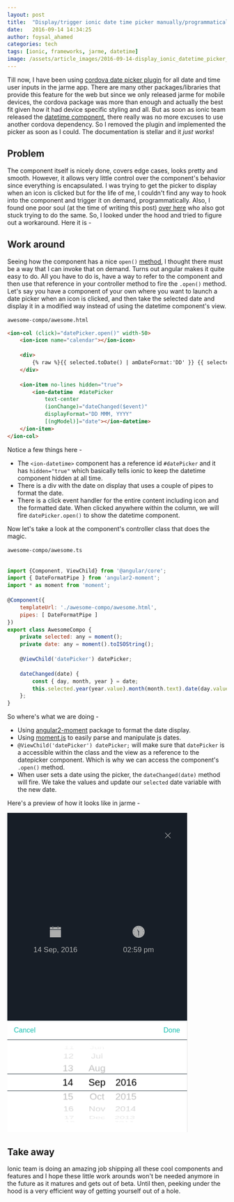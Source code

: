 ```yaml
---
layout: post
title:  "Display/trigger ionic date time picker manually/programmatically"
date:   2016-09-14 14:34:25
author: foysal_ahamed
categories: tech
tags: [ionic, frameworks, jarme, datetime]
image: /assets/article_images/2016-09-14-display_ionic_datetime_picker_programmatically/cover.png
---
```


Till now, I have been using [cordova date picker plugin](https://github.com/VitaliiBlagodir/cordova-plugin-datepicker) for all date and time user inputs in the jarme app. There are many other packages/libraries that provide this feature for the web but since we only released jarme for mobile devices, the cordova package was more than enough and actually the best fit given how it had device specific styling and all. 
But as soon as ionic team released the [datetime component](http://ionicframework.com/docs/v2/components/#datetime), there really was no more excuses to use another cordova dependency. So I removed the plugin and implemented the picker as soon as I could. The documentation is stellar and it *just works*!

## Problem

The component itself is nicely done, covers edge cases, looks pretty and smooth. However, it allows very little control over the component's behavior since everything is encapsulated. I was trying to get the picker to display when an icon is clicked but for the life of me, I couldn't find any way to hook into the component and trigger it on demand, programmatically. Also, I found one poor soul (at the time of writing this post) [over here](https://forum.ionicframework.com/t/trigger-datepicker-programmatically/60541) who also got stuck trying to do the same. So, I looked under the hood and tried to figure out a workaround. Here it is - 

## Work around

Seeing how the component has a nice `open()` [method](https://github.com/driftyco/ionic/blob/master/src/components/datetime/datetime.ts#L469), I thought there must be a way that I can invoke that on demand. Turns out angular makes it quite easy to do. All you have to do is, have a way to refer to the component and then use that reference in your controller method to fire the `.open()` method. Let's say you have a component of your own where you want to launch a date picker when an icon is clicked, and then take the selected date and display it in a modified way instead of using the datetime component's view.

`awesome-compo/awesome.html`

```html
<ion-col (click)="datePicker.open()" width-50>
	<ion-icon name="calendar"></ion-icon>

	<div>
		{% raw %}{{ selected.toDate() | amDateFormat:'DD' }} {{ selected.toDate() | amDateFormat:'MMM' }}, {{ selected.toDate() | amDateFormat:'YYYY'}}{% endraw %}
	</div>

	<ion-item no-lines hidden="true">
		<ion-datetime  #datePicker
			text-center
			(ionChange)="dateChanged($event)"
			displayFormat="DD MMM, YYYY" 
			[(ngModel)]="date"></ion-datetime>
	</ion-item>
</ion-col>
```

Notice a few things here - 

- The `<ion-datetime>` component has a reference id `#datePicker` and it has `hidden="true"` which basically tells ionic to keep the datetime component hidden at all time.
- There is a div with the date on display that uses a couple of pipes to format the date.
- There is a click event handler for the entire content including icon and the formatted date. When clicked anywhere within the column, we will fire `datePicker.open()` to show the datetime component.

Now let's take a look at the component's controller class that does the magic. 

`awesome-compo/awesome.ts`


```javascript

import {Component, ViewChild} from '@angular/core';
import { DateFormatPipe } from 'angular2-moment';
import * as moment from 'moment';

@Component({
	templateUrl: './awesome-compo/awesome.html',
  	pipes: [ DateFormatPipe ]
})
export class AwesomeCompo {
	private selected: any = moment();
	private date: any = moment().toISOString();

	@ViewChild('datePicker') datePicker;

  	dateChanged(date) {
  		const { day, month, year } = date;
  		this.selected.year(year.value).month(month.text).date(day.value);
  	};
}

```

So where's what we are doing - 

- Using [angular2-moment](https://github.com/urish/angular2-moment) package to format the date display.
- Using [moment.js](http://momentjs.com/) to easily parse and manipulate js dates. 
- `@ViewChild('datePicker') datePicker;` will make sure that `datePicker` is a accessible within the class and the view as a reference to the datepicker component. Which is why we can access the component's `.open()` method. 
- When user sets a date using the picker, the `dateChanged(date)` method will fire. We take the values and update our `selected` date variable with the new date.

Here's a preview of how it looks like in jarme - 

![how the datetime component looks in jarme](/assets/article_images/2016-09-14-display_ionic_datetime_picker_programmatically/screenshot_of_jarme.png)

## Take away

Ionic team is doing an amazing job shipping all these cool components and features and I hope these little work arounds won't be needed anymore in the future as it matures and gets out of beta. Until then, peeking under the hood is a very efficient way of getting yourself out of a hole. 